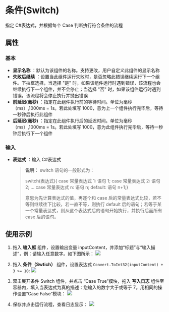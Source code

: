 # 条件(Switch)

指定 C#表达式，并根据每个 Case 判断执行符合条件的流程

## 属性

### 基本

- **显示名称** ：默认为该组件的名称。支持更改，用户自定义此组件的显示名称
- **失败后继续** ：设置当此组件运行失败时，是否忽略此错误继续运行下一个组件。下拉框选择，当选择 "是" 时，如果该组件运行时遇到错误，该流程也会继续执行下一个组件，并不会停止；当选择 "否" 时，如果该组件运行时遇到错误，该流程将会停止执行并抛出错误
- **前延迟(毫秒)** ：指定在此组件执行前的等待时间。单位为毫秒（ms）,1000ms = 1s。若此处填写 1000，意为上一个组件执行完毕后，等待一秒钟后执行此组件
- **后延迟(毫秒)** ：指定在此组件执行后的延迟时间。单位为毫秒（ms）,1000ms = 1s。若此处填写 1000，意为此组件执行完毕后，等待一秒钟后执行下一个组件

### 输入

- **表达式** ：输入 C#表达式

    > **说明：**
    > switch 语句的一般形式为：
    >
    > switch(表达式){
    case 常量表达式 1:  语句 1;
    case 常量表达式 2:  语句 2;
    … 
    case 常量表达式 n:  语句 n;
    default:  语句 n+1;}
    >
    > 意思为先计算表达式的值，再逐个和 case 后的常量表达式比较，若不等则继续往下比较，若一直不等，则执行 default 后的语句；若等于某一个常量表达式，则从这个表达式后的语句开始执行，并执行后面所有 case 后的语句。

## 使用示例

1. 拖入 **输入框** 组件，设置输出变量 inputContent，并添加“标题”与“输入描述”，例：请输入任意数字。如下图所示：
![](https://docimages.blob.core.chinacloudapi.cn/images/Activities/switch-1.png)

2. 拖入 **条件（Swtich）** 组件，设置表达式 `Convert.ToInt32(inputContent) + 3 >= 10`:
![](https://docimages.blob.core.chinacloudapi.cn/images/Activities/switch-2.png)

3. 双击展开条件 Switch 组件，并点击 “Case True”模块，拖入 **写入日志** 组件至容器内，填入当表达式为真的描述：您输入的数字大于或等于 7。用相同的操作设置“Case False”模块：
![](https://docimages.blob.core.chinacloudapi.cn/images/Activities/switch-3.png)

4. 保存并点击运行流程，查看日志显示：
![](https://docimages.blob.core.chinacloudapi.cn/images/Activities/switch-4.png)